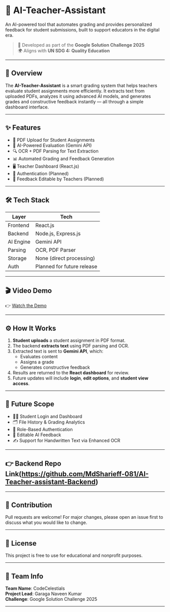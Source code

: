 # 🧠 AI-Teacher-Assistant

An AI-powered tool that automates grading and provides personalized feedback for student submissions, built to support educators in the digital era.

> 🚀 Developed as part of the **Google Solution Challenge 2025**  
> 🌍 Aligns with **UN SDG 4: Quality Education**

---

## 📌 Overview

The **AI-Teacher-Assistant** is a smart grading system that helps teachers evaluate student assignments more efficiently. It extracts text from uploaded PDFs, analyzes it using advanced AI models, and generates grades and constructive feedback instantly — all through a simple dashboard interface.

---

## ✨ Features

- 📄 PDF Upload for Student Assignments
- 🧠 AI-Powered Evaluation (Gemini API)
- 🔍 OCR + PDF Parsing for Text Extraction
- 📊 Automated Grading and Feedback Generation
- 🖥️ Teacher Dashboard (React.js)
- 🔐 Authentication (Planned)
- 🔁 Feedback Editable by Teachers (Planned)

---

## 🛠️ Tech Stack

| Layer       | Tech                        |
|------------|-----------------------------|
| Frontend   | React.js                    |
| Backend    | Node.js, Express.js         |
| AI Engine  | Gemini API                  |
| Parsing    | OCR, PDF Parser             |
| Storage    | None (direct processing)    |
| Auth       | Planned for future release  |

---


## 🎬 Video Demo

👉 [Watch the Demo](https://youtu.be/Ne0mIcdzr68?feature=shared)  


---

## ⚙️ How It Works

1. **Student uploads** a student assignment in PDF format.
2. The backend **extracts text** using PDF parsing and OCR.
3. Extracted text is sent to **Gemini API**, which:
   - Evaluates content
   - Assigns a grade
   - Generates constructive feedback
4. Results are returned to the **React dashboard** for review.
5. Future updates will include **login**, **edit options**, and **student view access**.

---

## 🚧 Future Scope

- 🧑‍🎓 Student Login and Dashboard
- 🗂️ File History & Grading Analytics
- 🔐 Role-Based Authentication
- 📝 Editable AI Feedback
- ✍️ Support for Handwritten Text via Enhanced OCR

---

## 👉 Backend Repo Link(https://github.com/MdSharieff-081/AI-Teacher-assistant-Backend)

---

## 🤝 Contribution

Pull requests are welcome! For major changes, please open an issue first to discuss what you would like to change.

---

## 🪪 License

This project is free to use for educational and nonprofit purposes.

---

## 💬 Team Info

**Team Name**: CodeCelestials  
**Project Lead**: Garaga Naveen Kumar  
**Challenge**: Google Solution Challenge 2025  

---



